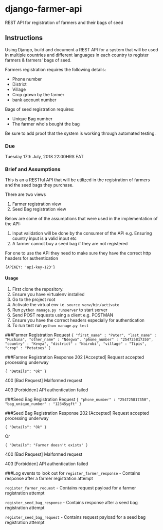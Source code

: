 # django-farmer-api

REST API for registration of farmers and their bags of seed


## Instructions

Using Django, build and document a REST API for a system that will be used in multiple countries and different languages in each country to  register farmers & farmers' bags of seed. 

Farmers registration requires the following details:
 - Phone number
 - District
 - Village 
 - Crop grown by the farmer 
 - bank account number 

Bags of seed registration requires:
 - Unique Bag number 
 - The farmer who's bought the bag 
 
 Be sure to add proof that the system is working through automated testing.  


### Due
Tuesday 17th July, 2018 22:00HRS EAT

### Brief and Assumptions
This is an a RESTful API that will be utilized in the registration of farmers and the seed bags they purchase.

There are two views
1. Farmer registration view
2. Seed Bag registration view

Below are some of the assumptions that were used in the implementation of the API:
1. Input validation will be done by the consumer of the API e.g. Ensuring country input is a valid input etc
2. A farmer cannot buy a seed bag if they are not registered

For one to use the API they need to make sure they have the correct http headers for authentication

`{APIKEY: 'api-key-123'}`

#### Usage
1. First clone the repository.
2. Ensure you have virtualenv installed
3. Go to the project root
4. Activate the virtual env i.e. `source venv/bin/activate`
5. Run `python manage.py runserver` to start server
6. Send POST requests using a client e.g. POSTMAN
7. Ensure you have the correct headers especially for authentication
8. To run test run `python manage.py test`

###Farmer Registration Request
`
{
    "first_name" : "Peter",
    "last_name" : "Muchina",
    "other_name" : "Ndegwa",
    "phone_number" : "254725817350",
    "country" : "Kenya",
    "district" : "Nairobi",
    "village" : "Tipis",
    "crop" : "Potatoes"
}
`

###Farmer Registration Response
202 [Accepted]  Request accepted processing underway

`
{
    "Details": "Ok"
}
`

400 [Bad Request] Malformed request

403 [Forbidden] API authentication failed

###Seed Bag Registration Request
`
{
    "phone_number" : "254725817350",
    "bag_unique_number" : "12345ygft"
}
`

###Seed Bag Registration Response
202 [Accepted]  Request accepted processing underway

`
{
    "Details": "Ok"
}
`

Or

`
{
    "Details": "Farmer doesn't exists"
}
`

400 [Bad Request] Malformed request

403 [Forbidden] API authentication failed


###Log events to look out for
`register_farmer_response` - Contains response after a farmer registration attempt

`register_farmer_request` - Contains request payload for a farmer registration attempt

`register_seed_bag_response` - Contains response after a seed bag registration attempt

`register_seed_bag_request` - Contains request payload for a seed bag registration attempt
